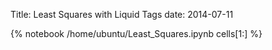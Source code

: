 Title: Least Squares with Liquid Tags
date: 2014-07-11

{% notebook /home/ubuntu/Least_Squares.ipynb cells[1:] %}